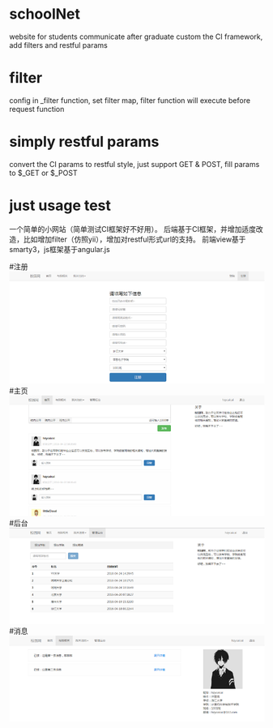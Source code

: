 # schoolNet
website for students communicate after graduate
custom the CI framework, add filters and restful params
# filter
config in _filter function, set filter map, filter function will execute before request function
# simply restful params
convert the CI params to restful style, just support GET & POST, fill params to $_GET or $_POST
# just usage test
一个简单的小网站<slash>（简单测试CI框架好不好用）</dash>。
后端基于CI框架，并增加适度改造，比如增加filter（仿照yii），增加对restful形式url的支持。
前端view基于smarty3，js框架基于angular.js

#注册
![注册](./static/img/markdown/register.png "register")
#主页
![主页](./static/img/markdown/home.png "home")
#后台
![管理后台](./static/img/markdown/admin.png "admin")
#消息
![消息列表](./static/img/markdown/messages.png "messages")
